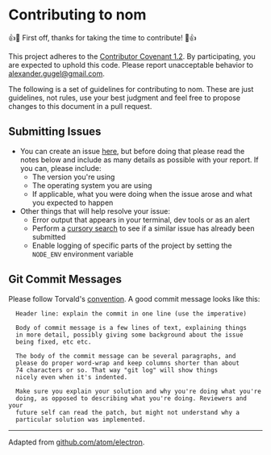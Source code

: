 # Contributing to nom

:+1::tada: First off, thanks for taking the time to contribute! :tada::+1:

This project adheres to the [Contributor Covenant 1.2](CODE_OF_CONDUCT.md).
By participating, you are expected to uphold this code. Please report unacceptable behavior to [alexander.gugel@gmail.com](mailto:alexander.gugel@gmail.com).

The following is a set of guidelines for contributing to nom.
These are just guidelines, not rules, use your best judgment and feel free to
propose changes to this document in a pull request.

## Submitting Issues

* You can create an issue [here](https://github.com/alexanderGugel/nom/issues/new),
but before doing that please read the notes below and include as many details as
possible with your report. If you can, please include:
  * The version you're using
  * The operating system you are using
  * If applicable, what you were doing when the issue arose and what you
  expected to happen
* Other things that will help resolve your issue:
  * Error output that appears in your terminal, dev tools or as an alert
  * Perform a [cursory search](https://github.com/alexanderGugel/nom/issues?utf8=✓&q=is%3Aissue+)
  to see if a similar issue has already been submitted
  * Enable logging of specific parts of the project by setting the `NODE_ENV` environment variable

## Git Commit Messages

Please follow Torvald's [convention](https://github.com/torvalds/subsurface/blob/a48494d2fbed58c751e9b7e8fbff88582f9b2d02/README#L88). A good commit message looks like this:

```
  Header line: explain the commit in one line (use the imperative)

  Body of commit message is a few lines of text, explaining things
  in more detail, possibly giving some background about the issue
  being fixed, etc etc.

  The body of the commit message can be several paragraphs, and
  please do proper word-wrap and keep columns shorter than about
  74 characters or so. That way "git log" will show things
  nicely even when it's indented.

  Make sure you explain your solution and why you're doing what you're
  doing, as opposed to describing what you're doing. Reviewers and your
  future self can read the patch, but might not understand why a
  particular solution was implemented.
```

-------------------------------------------------------------------------------

Adapted from [github.com/atom/electron](https://github.com/atom/electron/blob/master/CONTRIBUTING.md).
